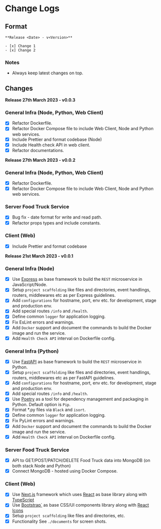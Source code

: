 # Change Logs

## Format

```
**Release <Date> - v<Version>**

- [x] Change 1
- [x] Change 2
```

### Notes

* Always keep latest changes on top.

## Changes

**Release 27th March 2023 - v0.0.3**

### General Infra (Node, Python, Web Client)

- [x] Refactor Dockerfile.
- [x] Refactor Docker Compose file to include Web Client, Node and Python web services.
- [x] Include Prettier and format codebase (Node)
- [x] Include Health check API in web client.
- [x] Refactor documentations.

**Release 27th March 2023 - v0.0.2**

### General Infra (Node, Python, Web Client)

- [x] Refactor Dockerfile.
- [x] Refactor Docker Compose file to include Web Client, Node and Python web services.

### Server Food Truck Service

- [x] Bug fix - date format for write and read path.
- [x] Refactor props types and include constants.

### Client (Web)

- [x] Include Prettier and format codebase

**Release 21st March 2023 - v0.0.1**

### General Infra (Node)

- [x] Use [Express](https://expressjs.com/) as base framework to build the `REST` microservice in JavaScript/Node.
- [x] Setup `project scaffolding` like files and directories, event handlings, routers, middlewares etc as per Express guidelines.
- [x] Add `configurations` for hostname, port, env etc. for development, stage and production env.
- [x] Add special routes `/info` and `/health`.
- [x] Define common `logger` for application logging.
- [x] Fix EsLint errors and warnings.
- [x] Add `Docker` support and document the commands to build the Docker image and run the service.
- [x] Add `Health Check API` interval on Dockerfile config.

### General Infra (Python)

- [x] Use [FastAPI](https://fastapi.tiangolo.com/) as base framework to build the `REST` microservice in Python.
- [x] Setup `project scaffolding` like files and directories, event handlings, routers, middlewares etc as per FastAPI guidelines.
- [x] Add `configurations` for hostname, port, env etc. for development, stage and production env.
- [x] Add special routes `/info` and `/health`.
- [x] Use [Poetry](https://python-poetry.org/docs/) as a tool for dependency management and packaging in Python. Default option is `Pip`.
- [x] Format *.py files via `Black` and `isort`.
- [x] Define common `logger` for application logging.
- [x] Fix PyLint errors and warnings.
- [x] Add `Docker` support and document the commands to build the Docker image and run the service.
- [x] Add `Health Check API` interval on Dockerfile config.

### Server Food Truck Service

- [x] API to GET/POST/PATCH/DELETE Food Truck data into MongoDB (on both stack Node and Python)
- [x] Connect MongoDB - hosted using Docker Compose.

### Client (Web)

- [x] Use [Next.js](https://nextjs.org/) framework which uses [React](https://react.dev/) as base library along with [TypeScript](https://www.typescriptlang.org/)
- [x] Use [Bootstrap`](https://getbootstrap.com/) as base CSS/UI components library along with [React Icons](https://react-icons.github.io/react-icons/)
- [x] Setup `project scaffolding` like files and directories, etc.
- [x] Functionality See `./documents` for screen shots.
